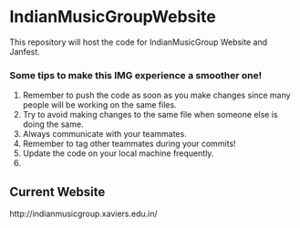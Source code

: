 # IndianMusicGroupWebsite
This repository will host the code for IndianMusicGroup Website and Janfest.

<h3>Some tips to make this IMG experience a smoother one!</h3>
<ol>
<li>Remember to push the code as soon as you make changes since many people will be working on the same files.</li>
<li>Try to avoid making changes to the same file when someone else is doing the same.</li>
<li>Always communicate with your teammates.</li>
<li>Remember to tag other teammates during your commits!</li>
<li>Update the code on your local machine frequently.</li>
<li></li>
</ol>

<h2>Current Website</h2>
http://indianmusicgroup.xaviers.edu.in/
